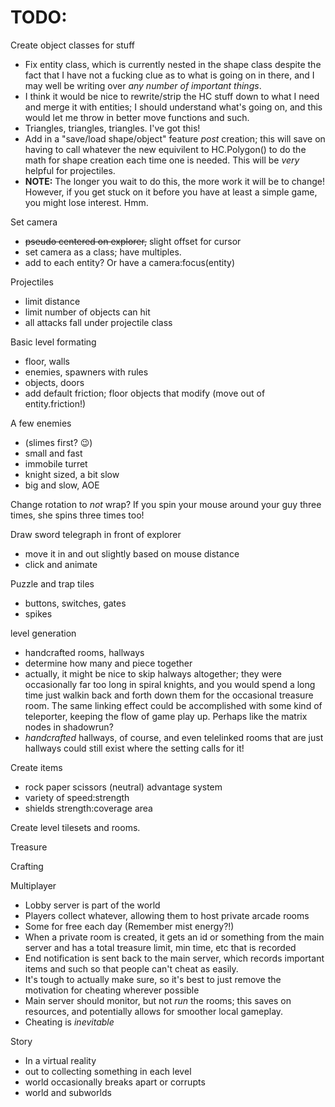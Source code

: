 # TODO:

Create object classes for stuff
- Fix entity class, which is currently nested in the shape class despite the fact that I have not a fucking clue as to what is going on in there, and I may well be writing over *any number of important things*.
- I think it would be nice to rewrite/strip the HC stuff down to what I need and merge it with entities; I should understand what's going on, and this would let me throw in better move functions and such.
- Triangles, triangles, triangles. I've got this!
- Add in a "save/load shape/object" feature *post* creation; this will save on having to call whatever the new equivilent to HC.Polygon() to do the math for shape creation each time one is needed. This will be *very* helpful for projectiles.
- **NOTE:** The longer you wait to do this, the more work it will be to change! However, if you get stuck on it before you have at least a simple game, you might lose interest. Hmm.

Set camera
- ~~pseudo centered on explorer,~~ slight offset for cursor
- set camera as a class; have multiples.
- add to each entity? Or have a camera:focus(entity)

Projectiles
 - limit distance
 - limit number of objects can hit
 - all attacks fall under projectile class

Basic level formating
- floor, walls
- enemies, spawners with rules
- objects, doors
- add default friction; floor objects that modify (move out of entity.friction!) 

A few enemies
- (slimes first? :wink:)
- small and fast
- immobile turret
- knight sized, a bit slow
- big and slow, AOE
    
Change rotation to *not* wrap? If you spin your mouse around your guy three times, she spins three times too!

Draw sword telegraph in front of explorer
- move it in and out slightly based on mouse distance
- click and animate

Puzzle and trap tiles
- buttons, switches, gates
- spikes

level generation
- handcrafted rooms, hallways
- determine how many and piece together
- actually, it might be nice to skip halways altogether; they were occasionally far too long in spiral knights, and you would spend a long time just walkin back and forth down them for the occasional treasure room. The same linking effect could be accomplished with some kind of teleporter, keeping the flow of game play up. Perhaps like the matrix nodes in shadowrun?
- *handcrafted* hallways, of course, and even telelinked rooms that are just hallways could still exist where the setting calls for it!

Create items
- rock paper scissors (neutral) advantage system
- variety of speed:strength
- shields strength:coverage area
    
Create level tilesets and rooms.

Treasure

Crafting

Multiplayer
- Lobby server is part of the world
- Players collect whatever, allowing them to host private arcade rooms
- Some for free each day (Remember mist energy?!)
- When a private room is created, it gets an id or something from the main server and has a total treasure limit, min time, etc that is recorded
- End notification is sent back to the main server, which records important items and such so that people can't cheat as easily.
- It's tough to actually make sure, so it's best to just remove the motivation for cheating wherever possible
- Main server should monitor, but not *run* the rooms; this saves on resources, and potentially allows for smoother local gameplay.
- Cheating is *inevitable*

Story
- In a virtual reality
- out to collecting something in each level
- world occasionally breaks apart or corrupts
- world and subworlds    

